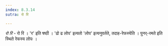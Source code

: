 ```yaml
---
index: 8.3.14
sutra: रो रि

---
```

_रो रि_ - रो रि । 'र' इति षष्ठी । 'ढो ढ लोप' इत्यतो 'लोप' इत्यनुवर्तते, तदाह-रेफस्येति । पुनर्-रमते इति स्थिते रेफस्य लोपः ।